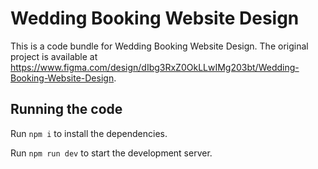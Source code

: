 
  # Wedding Booking Website Design

  This is a code bundle for Wedding Booking Website Design. The original project is available at https://www.figma.com/design/dIbg3RxZ0OkLLwIMg203bt/Wedding-Booking-Website-Design.

  ## Running the code

  Run `npm i` to install the dependencies.

  Run `npm run dev` to start the development server.
  